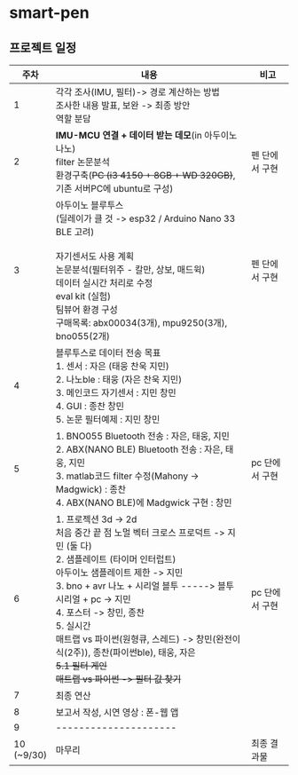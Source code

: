 # smart-pen

## 프로젝트 일정

주차|내용|비고
---|---|---
1|각각 조사(IMU, 필터)-> 경로 계산하는 방법<br>조사한 내용 발표, 보완 -> 최종 방안<br>역할 분담|
2|**IMU-MCU 연결 + 데이터 받는 데모**(in 아두이노 나노)<br>filter 논문분석<br>환경구축(~~PC (i3 4150 + 8GB + WD 320GB)~~, 기존 서버PC에 ubuntu로 구성)|펜 단에서 구현
3|아두이노 블루투스<br>(딜레이가 클 것 -> esp32 / Arduino Nano 33 BLE 고려)<br><br>자기센서도 사용 계획<br>논문분석(필터위주 - 칼만, 상보, 매드윅)<br>데이터 실시간 처리로 수정<br>eval kit (실험)<br>팀뷰어 환경 구성<br>구매목록: abx00034(3개), mpu9250(3개), bno055(2개)|펜 단에서 구현
4|블루투스로 데이터 전송 목표<br>1. 센서 : 자은 (태웅 찬욱 지민)<br>2. 나노ble : 태웅 (자은 찬욱 지민)<br>3. 메인코드 자기센서 : 지민 창민<br>4. GUI : 종찬 창민<br>5. 논문 필터예제 : 지민 창민|
5|1. BNO055 Bluetooth 전송 : 자은, 태웅, 지민<br>2. ABX(NANO BLE) Bluetooth 전송 : 자은, 태웅, 지민<br>3. matlab코드 filter 수정(Mahony -> Madgwick) : 종찬<br>4. ABX(NANO BLE)에 Madgwick 구현 : 창민|pc 단에서 구현
6|1. 프로젝션 3d -> 2d<br>처음 중간 끝 점 노멀 벡터 크로스 프로덕트 -> 지민 (둘 다)<br>2. 샘플레이트 (타이머 인터럽트)<br>아두이노 샘플레이트 제한 -> 지민<br>3. bno + avr 나노 + 시리얼 블투 -----> 블투 시리얼 + pc -> 지민<br>4. 포스터 -> 창민, 종찬<br>5. 실시간<br>매트랩 vs 파이썬(원형큐, 스레드) -> 창민(완전이식(2주)), 종찬(파이썬ble), 태웅, 자은<br>~~5.1 필터 게인~~<br>~~매트랩 vs 파이썬 -> 필터 값 찾기~~|pc 단에서 구현
7|최종 연산|
8|보고서 작성, 시연 영상 : 폰-웹 앱|
9|---------------------|
10<br>(~9/30)|마무리|최종 결과물
